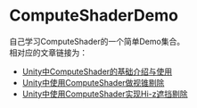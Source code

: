 # ComputeShaderDemo
自己学习ComputeShader的一个简单Demo集合。  
相对应的文章链接为：
* [Unity中ComputeShader的基础介绍与使用](https://zhuanlan.zhihu.com/p/368307575)
* [Unity中使用ComputeShader做视锥剔除](https://zhuanlan.zhihu.com/p/376801370)
* [Unity中使用ComputeShader实现Hi-z遮挡剔除](https://zhuanlan.zhihu.com/p/396979267)

